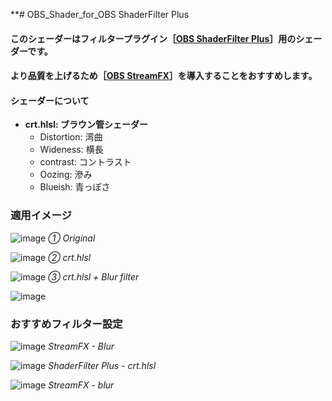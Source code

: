 **# OBS_Shader_for_OBS ShaderFilter Plus
 
#### このシェーダーはフィルタープラグイン［[OBS ShaderFilter Plus](https://github.com/Limeth/obs-shaderfilter-plus)］用のシェーダーです。
#### より品質を上げるため［[OBS StreamFX](https://github.com/Xaymar/obs-StreamFX)］を導入することをおすすめします。
#### シェーダーについて
* **crt.hlsl: ブラウン管シェーダー**
    * Distortion: 湾曲
    * Wideness: 横長
    * contrast: コントラスト
    * Oozing: 滲み
    * Blueish: 青っぽさ

### 適用イメージ

![image](https://user-images.githubusercontent.com/74223118/201061689-44e4fb5d-b28e-4901-9479-0fffb92cf20c.png)
_① Original_

![image](https://user-images.githubusercontent.com/74223118/201061872-31459aab-0907-4d21-9c1a-fb69476c25b3.png)
_② crt.hlsl_

![image](https://user-images.githubusercontent.com/74223118/201062016-f2ff2519-deb7-41c4-acd3-7da3019eba8d.png)
_③ crt.hlsl + Blur filter_

![image](https://user-images.githubusercontent.com/74223118/201066906-720e307f-5442-428c-a6f8-7d32f99035d0.png)

### おすすめフィルター設定
![image](https://user-images.githubusercontent.com/74223118/201067409-2264aa67-777b-4de4-86b7-b794010beaf2.png)
_StreamFX - Blur_

![image](https://user-images.githubusercontent.com/74223118/201067517-0596ce14-5231-4ee0-8580-007eb7b90de1.png)
_ShaderFilter Plus - crt.hlsl_

![image](https://user-images.githubusercontent.com/74223118/201067586-3185bf79-92bc-4003-92f5-da829fc956bd.png)
_StreamFX - blur_